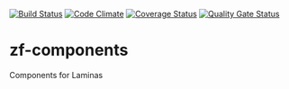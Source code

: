 [![Build Status](https://travis-ci.org/autowp/zf-components.svg?branch=master)](https://travis-ci.org/autowp/zf-components)
[![Code Climate](https://codeclimate.com/github/autowp/zf-components/badges/gpa.svg)](https://codeclimate.com/github/autowp/zf-components)
[![Coverage Status](https://coveralls.io/repos/github/autowp/zf-components/badge.svg?branch=master)](https://coveralls.io/github/autowp/zf-components?branch=master)
[![Quality Gate Status](https://sonarcloud.io/api/project_badges/measure?project=autowp_zf-components&metric=alert_status)](https://sonarcloud.io/dashboard?id=autowp_zf-components)

# zf-components
Components for Laminas
